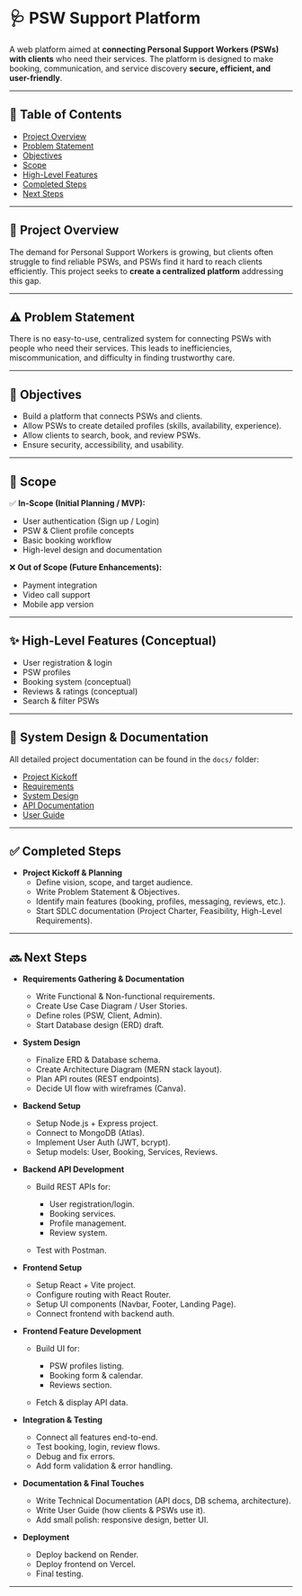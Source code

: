 # 🩺 PSW Support Platform

A web platform aimed at **connecting Personal Support Workers (PSWs) with clients** who need their services. The platform is designed to make booking, communication, and service discovery **secure, efficient, and user-friendly**.

---

## 📌 Table of Contents

- [Project Overview](#project-overview)
- [Problem Statement](#problem-statement)
- [Objectives](#objectives)
- [Scope](#scope)
- [High-Level Features](#high-level-features)
- [Completed Steps](#-completed-steps)
- [Next Steps](#-next-steps)

---

## 📝 Project Overview

The demand for Personal Support Workers is growing, but clients often struggle to find reliable PSWs, and PSWs find it hard to reach clients efficiently. This project seeks to **create a centralized platform** addressing this gap.

---

## ⚠️ Problem Statement

There is no easy-to-use, centralized system for connecting PSWs with people who need their services. This leads to inefficiencies, miscommunication, and difficulty in finding trustworthy care.

---

## 🎯 Objectives

- Build a platform that connects PSWs and clients.
- Allow PSWs to create detailed profiles (skills, availability, experience).
- Allow clients to search, book, and review PSWs.
- Ensure security, accessibility, and usability.

---

## 📌 Scope

✅ **In-Scope (Initial Planning / MVP):**

- User authentication (Sign up / Login)
- PSW & Client profile concepts
- Basic booking workflow
- High-level design and documentation

❌ **Out of Scope (Future Enhancements):**

- Payment integration
- Video call support
- Mobile app version

---

## ✨ High-Level Features (Conceptual)

- User registration & login
- PSW profiles
- Booking system (conceptual)
- Reviews & ratings (conceptual)
- Search & filter PSWs

---

## 📄 System Design & Documentation

All detailed project documentation can be found in the `docs/` folder:

- [Project Kickoff](./docs/Project-Kickoff.md)
- [Requirements](./docs/Requirements.md)
- [System Design](./docs/System-Design.md)
- [API Documentation](./docs/API-Documentation.md)
- [User Guide](./docs/User-Guide.md)

---

## ✅ Completed Steps

- **Project Kickoff & Planning**
  - Define vision, scope, and target audience.
  - Write Problem Statement & Objectives.
  - Identify main features (booking, profiles, messaging, reviews, etc.).
  - Start SDLC documentation (Project Charter, Feasibility, High-Level Requirements).

---

## 🔜 Next Steps

- **Requirements Gathering & Documentation**

  - Write Functional & Non-functional requirements.
  - Create Use Case Diagram / User Stories.
  - Define roles (PSW, Client, Admin).
  - Start Database design (ERD) draft.

- **System Design**

  - Finalize ERD & Database schema.
  - Create Architecture Diagram (MERN stack layout).
  - Plan API routes (REST endpoints).
  - Decide UI flow with wireframes (Canva).

- **Backend Setup**

  - Setup Node.js + Express project.
  - Connect to MongoDB (Atlas).
  - Implement User Auth (JWT, bcrypt).
  - Setup models: User, Booking, Services, Reviews.

- **Backend API Development**

  - Build REST APIs for:

    - User registration/login.
    - Booking services.
    - Profile management.
    - Review system.

  - Test with Postman.

- **Frontend Setup**

  - Setup React + Vite project.
  - Configure routing with React Router.
  - Setup UI components (Navbar, Footer, Landing Page).
  - Connect frontend with backend auth.

- **Frontend Feature Development**

  - Build UI for:

    - PSW profiles listing.
    - Booking form & calendar.
    - Reviews section.

  - Fetch & display API data.

- **Integration & Testing**

  - Connect all features end-to-end.
  - Test booking, login, review flows.
  - Debug and fix errors.
  - Add form validation & error handling.

- **Documentation & Final Touches**

  - Write Technical Documentation (API docs, DB schema, architecture).
  - Write User Guide (how clients & PSWs use it).
  - Add small polish: responsive design, better UI.

- **Deployment**
    - Deploy backend on Render.
    - Deploy frontend on Vercel.
    - Final testing.

---
